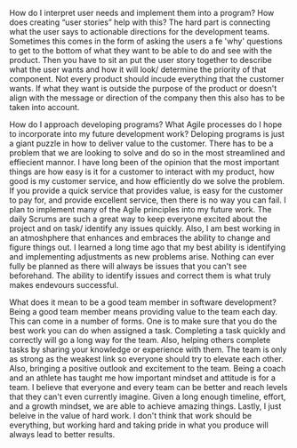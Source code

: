 How do I interpret user needs and implement them into a program? How does creating “user stories” help with this?
The hard part is connecting what the user says to actionable directions for the development teams. Sometimes this comes in the form of asking the users
a fe 'why' questions to get to the bottom of what they want to be able to do and see with the product. Then you have to sit an put the user story together
to describe what the user wants and how it will look/ determine the priority of that component. Not every product should incude everything that the customer wants.
If what they want is outside the purpose of the product or doesn't align with the message or direction of the company then this also has to be taken into account.

How do I approach developing programs? What Agile processes do I hope to incorporate into my future development work?
Deloping programs is just a giant puzzle in how to deliver value to the customer. There has to be a problem that we are looking to solve and do so in the most
streamlined and effiecient mannor. I have long been of the opinion that the most important things are how easy is it for a customer to interact with my product, how
good is my customer service, and how efficiently do we solve the problem. If you provide a quick service that provides value, is easy for the customer to pay for, and 
provide excellent service, then there is no way you can fail. I plan to implement many of the Agile principles into my future work. The daily Scrums are such a great way to keep 
everyone excited about the project and on task/ identify any issues quickly. Also, I am best working in an atmoshphere that enhances and embraces the ability to change and figure things out.
I learned a long time ago that my best ability is identifying and implementing adjustments as new problems arise. Nothing can ever fully be planned as there will always
be issues that you can't see beforehand. The ability to identify issues and correct them is what truly makes endevours successful.

What does it mean to be a good team member in software development?
Being a good team member means providing value to the team each day. This can come in a number of forms. One is to make sure that you do the best work you can do
when assigned a task. Completing a task quickly and correctly will go a long way for the team. Also, helping others complete tasks by sharing your knowledge or experience with them.
The team is only as strong as the weakest link so everyone should try to elevate each other. Also, bringing a positive outlook and excitement to the team. Being a coach and an
athlete has taught me how important mindset and attitude is for a team. I believe that everyone and every team can be better and reach levels that they can't even currently imagine.
Given a long enough timeline, effort, and a growth mindset, we are able to achieve amazing things. Lastly, I just beleive in the value of hard work. I don't think that work should be everything, but working hard
and taking pride in what you produce will always lead to better results.
